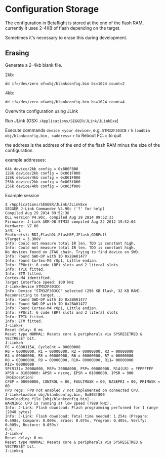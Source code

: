 # Configuration Storage

The configuration in Betaflight is stored at the end of the flash RAM, currently it uses 2-4KB of flash depending on the target.

Sometimes it's necessary to erase this during development.

## Erasing

Generate a 2-4kb blank file.

2kb:

```
dd if=/dev/zero of=obj/blankconfig.bin bs=1024 count=2
```

4kb:

```
dd if=/dev/zero of=obj/blankconfig.bin bs=1024 count=4
```

Overwrite configuration using JLink

Run JLink (OSX: `/Applications/SEGGER/JLink/JLinkExe`)

Execute commands
`device <your device>`, e.g. `STM32F303CB`
`r`
`h`
`loadbin obj/blankconfig.bin, <address>`
`r` to Reboot FC.
`q` to quit

the address is the address of the end of the flash RAM minus the size of the configuration.

example addresses:

```
64k device/2kb config = 0x800F800
128k device/2kb config = 0x801F800
128k device/4kb config = 0x801F000
256k device/2kb config = 0x803f800
256k device/4kb config = 0x803f000
```

Example session

```
$ /Applications/SEGGER/JLink/JLinkExe
SEGGER J-Link Commander V4.90c ('?' for help)
Compiled Aug 29 2014 09:52:38
DLL version V4.90c, compiled Aug 29 2014 09:52:33
Firmware: J-Link ARM-OB STM32 compiled Aug 22 2012 19:52:04
Hardware: V7.00
S/N: -1
Feature(s): RDI,FlashDL,FlashBP,JFlash,GDBFull
VTarget = 3.300V
Info: Could not measure total IR len. TDO is constant high.
Info: Could not measure total IR len. TDO is constant high.
No devices found on JTAG chain. Trying to find device on SWD.
Info: Found SWD-DP with ID 0x2BA01477
Info: Found Cortex-M4 r0p1, Little endian.
Info: FPUnit: 6 code (BP) slots and 2 literal slots
Info: TPIU fitted.
Info: ETM fitted.
Cortex-M4 identified.
Target interface speed: 100 kHz
J-Link>device STM32F303CC
Info: Device "STM32F303CC" selected (256 KB flash, 32 KB RAM).
Reconnecting to target...
Info: Found SWD-DP with ID 0x2BA01477
Info: Found SWD-DP with ID 0x2BA01477
Info: Found Cortex-M4 r0p1, Little endian.
Info: FPUnit: 6 code (BP) slots and 2 literal slots
Info: TPIU fitted.
Info: ETM fitted.
J-Link>r
Reset delay: 0 ms
Reset type NORMAL: Resets core & peripherals via SYSRESETREQ & VECTRESET bit.
J-Link>h
PC = 08001154, CycleCnt = 00000000
R0 = 00000000, R1 = 00000000, R2 = 00000000, R3 = 00000000
R4 = 00000000, R5 = 00000000, R6 = 00000000, R7 = 00000000
R8 = 00000000, R9 = 00000000, R10= 00000000, R11= 00000000
R12= 00000000
SP(R13)= 2000A000, MSP= 2000A000, PSP= 00000000, R14(LR) = FFFFFFFF
XPSR = 01000000: APSR = nzcvq, EPSR = 01000000, IPSR = 000 (NoException)
CFBP = 00000000, CONTROL = 00, FAULTMASK = 00, BASEPRI = 00, PRIMASK = 00
FPU regs: FPU not enabled / not implemented on connected CPU.
J-Link>loadbin obj/blankconfig.bin, 0x803f800
Downloading file [obj/blankconfig.bin]...
WARNING: CPU is running at low speed (7989 kHz).
Info: J-Link: Flash download: Flash programming performed for 1 range (2048 bytes)
Info: J-Link: Flash download: Total time needed: 1.254s (Prepare: 0.698s, Compare: 0.009s, Erase: 0.075s, Program: 0.405s, Verify: 0.005s, Restore: 0.059s)
O.K.
J-Link>r
Reset delay: 0 ms
Reset type NORMAL: Resets core & peripherals via SYSRESETREQ & VECTRESET bit.
J-Link>q
```
